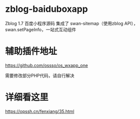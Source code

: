 # zblog-baiduboxapp
Zblog 1.7 百度小程序源码
集成了 swan-sitemap（使用zblog API），swan.setPageInfo，一站式互动组件

# 辅助插件地址
https://github.com/ossso/os_wxapp_one

需要修改部分PHP代码，请自行解决

# 详细看这里

https://opssh.cn/fenxiang/35.html
